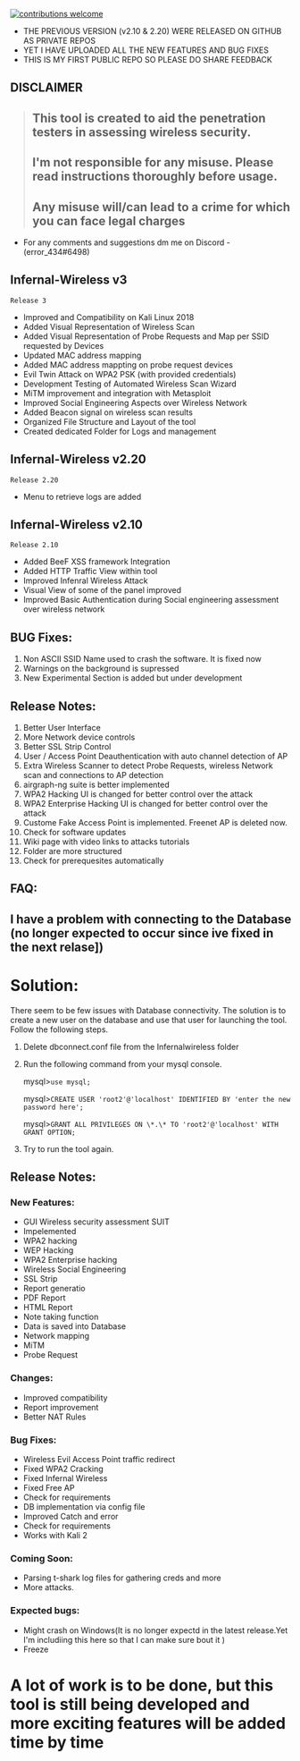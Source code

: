 [![contributions welcome](https://img.shields.io/badge/contributions-welcome-brightgreen.svg?style=flat)](https://github.com/error434/wirehack)


 * THE PREVIOUS VERSION (v2.10 & 2.20) WERE RELEASED ON GITHUB AS PRIVATE REPOS 
 * YET I HAVE UPLOADED ALL THE NEW FEATURES AND BUG FIXES
 * THIS IS MY FIRST PUBLIC REPO SO PLEASE DO SHARE FEEDBACK

##                                     DISCLAIMER
> ## This tool is created to aid the penetration testers in assessing wireless security.
> ## I'm not responsible for any misuse. Please read instructions thoroughly before usage.  
> ## Any misuse will/can lead to a crime for which you can face legal charges


* For any comments and suggestions dm me on Discord -(error_434#6498)





## Infernal-Wireless v3
    Release 3

- Improved and Compatibility on Kali Linux 2018
- Added Visual Representation of Wireless Scan 
- Added Visual Representation of Probe Requests and Map per SSID requested by Devices
- Updated MAC address mapping
- Added MAC address mappting on probe request devices
- Evil Twin Attack on WPA2 PSK (with provided credentials)
- Development Testing of Automated Wireless Scan Wizard
- MiTM improvement and integration with Metasploit
- Improved Social Engineering Aspects over Wireless Network 
- Added Beacon signal on wireless scan results
- Organized File Structure and Layout of the tool
- Created dedicated Folder for Logs and management 


## Infernal-Wireless v2.20
    Release 2.20

- Menu to retrieve logs are added 


## Infernal-Wireless v2.10
    Release 2.10

- Added BeeF XSS framework Integration 
- Added HTTP Traffic View within tool
- Improved Infenral Wireless Attack
- Visual View of some of the panel improved
- Improved Basic Authentication during Social engineering assessment over wireless network


## BUG Fixes:

1. Non ASCII SSID Name used to crash the software. It is fixed now
2. Warnings on the background is supressed
3. New Experimental Section is added but under development

## Release Notes:

1.  Better User Interface
2.  More Network device controls
3.  Better SSL Strip Control
4.  User / Access Point Deauthentication with auto channel detection of AP
5.  Extra Wireless Scanner to detect Probe Requests, wireless Network scan and connections to AP detection
6.  airgraph-ng suite is better implemented 
7.  WPA2 Hacking UI is changed for better control over the attack
8.  WPA2 Enterprise Hacking UI is changed for better control over the attack
9.  Custome Fake Access Point is implemented. Freenet AP is deleted now. 
10. Check for software updates
11. Wiki page with video links to attacks tutorials
12. Folder are more structured
13. Check for prerequesites automatically

## FAQ:

## I have a problem with connecting to the Database (no longer expected to occur since ive fixed in the next relase])

# Solution:
There seem to be few issues with Database connectivity. The solution is to create a new user on the database and use that user for launching the tool. Follow the following steps.

1. Delete dbconnect.conf file from the Infernalwireless folder

2. Run the following command from your mysql console.

	mysql>`use mysql;`

	mysql>`CREATE USER 'root2'@'localhost' IDENTIFIED BY 'enter the new password here';`

	mysql>`GRANT ALL PRIVILEGES ON \*.\* TO 'root2'@'localhost' WITH GRANT OPTION;`

3. Try to run the tool again.


## Release Notes:

### New Features:

* GUI Wireless security assessment SUIT
* Impelemented
* WPA2 hacking
* WEP Hacking
* WPA2 Enterprise hacking
* Wireless Social Engineering
* SSL Strip
* Report generatio
* PDF Report
* HTML Report
* Note taking function
* Data is saved into Database
* Network mapping
* MiTM
* Probe Request


### Changes:

* Improved compatibility
* Report improvement
* Better NAT Rules


### Bug Fixes:

* Wireless Evil Access Point traffic redirect
* Fixed WPA2 Cracking
* Fixed Infernal Wireless
* Fixed Free AP
* Check for requirements
* DB implementation via config file
* Improved Catch and error
* Check for requirements
* Works with Kali 2

### Coming Soon:

* Parsing t-shark log files for gathering creds and more
* More attacks.

### Expected bugs:


* Might crash on Windows(It is no longer expectd in the latest release.Yet I'm includiing this here so that I can make sure bout it )
* Freeze

#  A lot of work is to be done, but this tool is still being developed and more exciting features will be added time by time



